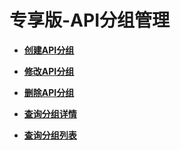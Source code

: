 # 专享版-API分组管理<a name="ZH-CN_TOPIC_0259167137"></a>

 

-   **[创建API分组](创建API分组.md)**  

-   **[修改API分组](修改API分组.md)**  

-   **[删除API分组](删除API分组.md)**  

-   **[查询分组详情](查询分组详情.md)**  

-   **[查询分组列表](查询分组列表.md)**  


